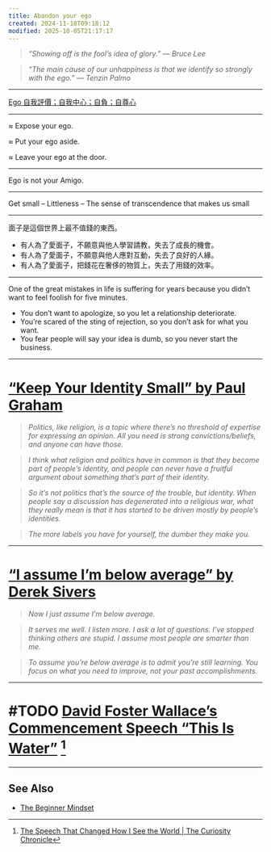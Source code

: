 ```yaml
---
title: Abandon your ego
created: 2024-11-18T09:18:12
modified: 2025-10-05T21:17:17
---
```


> _“Showing off is the fool’s idea of glory.” — Bruce Lee_

> _“The main cause of our unhappiness is that we identify so strongly with the ego.” — Tenzin Palmo_

---

[Ego 自我評價；自我中心；自負；自尊心](https://dictionary.cambridge.org/zht/%E8%A9%9E%E5%85%B8/%E8%8B%B1%E8%AA%9E-%E6%BC%A2%E8%AA%9E-%E7%B9%81%E9%AB%94/ego)

---

≈ Expose your ego.

≈ Put your ego aside.

≈ Leave your ego at the door.

---

Ego is not your Amigo.

---

Get small – Littleness – The sense of transcendence that makes us small

---

面子是這個世界上最不值錢的東西。

* 有人為了愛面子，不願意與他人學習請教，失去了成長的機會。
* 有人為了愛面子，不願意與他人應對互動，失去了良好的人緣。
* 有人為了愛面子，把錢花在奢侈的物質上，失去了用錢的效率。

---

One of the great mistakes in life is suffering for years because you didn’t want to feel foolish for five minutes.

* You don’t want to apologize, so you let a relationship deteriorate.
* You’re scared of the sting of rejection, so you don’t ask for what you want.
* You fear people will say your idea is dumb, so you never start the business.

---

# [“Keep Your Identity Small” by Paul Graham](https://paulgraham.com/identity.html)

> _Politics, like religion, is a topic where there’s no threshold of expertise for expressing an opinion. All you need is strong convictions/beliefs, and anyone can have those._

> _I think what religion and politics have in common is that they become part of people’s identity, and people can never have a fruitful argument about something that’s part of their identity._

> _So it’s not politics that’s the source of the trouble, but identity. When people say a discussion has degenerated into a religious war, what they really mean is that it has started to be driven mostly by people’s identities._

> _The more labels you have for yourself, the dumber they make you._

---

# [“I assume I’m below average” by Derek Sivers](https://sive.rs/below-average)

> _Now I just assume I’m below average._

> _It serves me well. I listen more. I ask a lot of questions. I’ve stopped thinking others are stupid. I assume most people are smarter than me._

> _To assume you’re below average is to admit you’re still learning. You focus on what you need to improve, not your past accomplishments._

---

# #TODO [David Foster Wallace’s Commencement Speech “This Is Water”](https://fs.blog/david-foster-wallace-this-is-water/) [^1]

---

## See Also

* [The Beginner Mindset](the-beginner-mindset.md)

[^1]: [The Speech That Changed How I See the World \| The Curiosity Chronicle](https://www.sahilbloom.com/newsletter/the-speech-that-changed-how-i-see-the-world)
